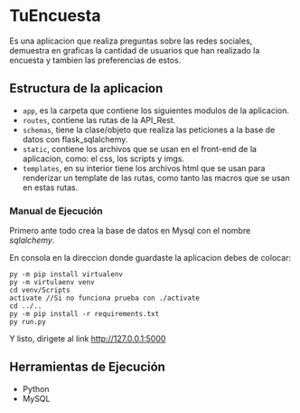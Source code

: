 # TuEncuesta
Es una aplicacion que realiza preguntas sobre las redes sociales, demuestra en graficas la cantidad de usuarios que han realizado la encuesta y tambien las preferencias de estos.

## Estructura de la aplicacion

* `app`, es la carpeta que contiene los siguientes modulos de la aplicacion.
* `routes`, contiene las rutas de la API_Rest.
* `schemas`, tiene la clase/objeto que realiza las peticiones a la base de datos con flask_sqlalchemy.
* `static`, contiene los archivos que se usan en el front-end de la aplicacion, como: el css, los scripts y imgs.
* `templates`, en su interior tiene los archivos html que se usan para renderizar un template de las rutas, como tanto las macros que se usan en estas rutas.

### Manual de Ejecución

Primero ante todo crea la base de datos en Mysql con el nombre $sqlalchemy$.

En consola en la direccion donde guardaste la aplicacion debes de colocar:

```
py -m pip install virtualenv 
py -m virtulaenv venv
cd venv/Scripts
activate //Si no funciona prueba con ./activate
cd ../..
py -m pip install -r requirements.txt
py run.py
```
Y listo, dirigete al link http://127.0.0.1:5000

## Herramientas de Ejecución

- Python
- MySQL